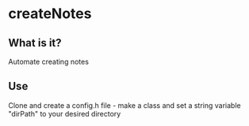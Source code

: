 # createNotes

## What is it?

Automate creating notes

## Use

Clone and create a config.h file - make a class and set a string variable "dirPath" to your desired directory
